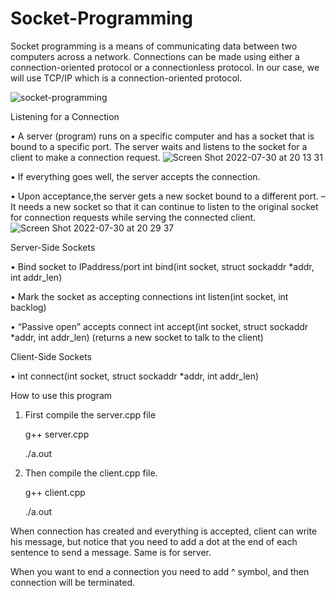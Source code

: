 # Socket-Programming


Socket programming is a means of communicating data between two computers across a network. Connections can be made using either a connection-oriented protocol or a connectionless protocol. In our case, we will use TCP/IP which is a connection-oriented protocol.

![socket-programming](https://user-images.githubusercontent.com/104993462/181925276-29fb0061-70ec-4fa3-aa53-1c14bf0f4d65.png)

Listening for a Connection

• A server (program) runs on a specific computer and has a socket that is bound to a specific port. The server waits and listens to the socket for a client to make a connection request.
![Screen Shot 2022-07-30 at 20 13 31](https://user-images.githubusercontent.com/104993462/181925761-a3b9f76e-4f91-4a2d-838b-b3325532a5e8.png)

• If everything goes well, the server accepts the connection.

• Upon acceptance,the server gets a new socket bound to a different port.
– It needs a new socket so that it can continue to listen to the original socket for connection requests while serving the connected client.
![Screen Shot 2022-07-30 at 20 29 37](https://user-images.githubusercontent.com/104993462/181931509-8ec82fe6-4c66-4873-bb32-6b0f6fa6ba86.png)


 Server-Side Sockets
 
• Bind socket to IPaddress/port
int bind(int socket, struct sockaddr *addr, int addr_len)

• Mark the socket as accepting connections
int listen(int socket, int backlog)

• “Passive open” accepts connect
int accept(int socket, struct sockaddr *addr, int addr_len)
(returns a new socket to talk to the client)

Client-Side Sockets

• int connect(int socket, struct sockaddr *addr, int addr_len)

How to use this program

1) First compile the server.cpp file 

   g++ server.cpp

   ./a.out

2) Then compile the client.cpp file.

   g++ client.cpp

   ./a.out

When connection has created and everything is accepted, client can write his message, but notice that you need to add a dot at the end of each sentence to send a message. Same is for server.

When you want to end a connection you need to add  ^  symbol, and then connection will be terminated.
